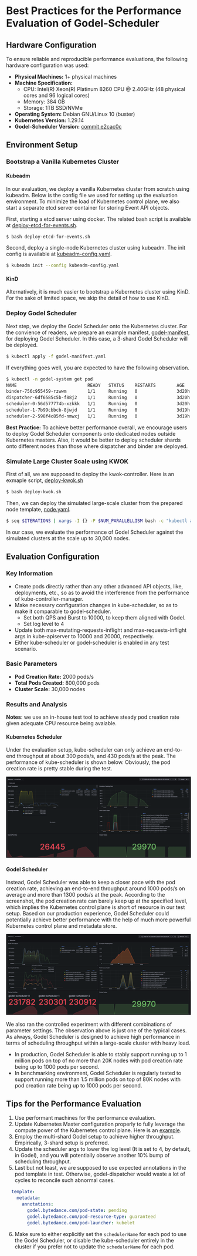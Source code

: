 # Best Practices for the Performance Evaluation of Godel-Scheduler

## Hardware Configuration

To ensure reliable and reproducible performance evaluations, the following hardware configuration was used:

- **Physical Machines:** 1+ physical machines
- **Machine Specification:**
  - CPU: Intel(R) Xeon(R) Platinum 8260 CPU @ 2.40GHz (48 physical cores and 96 logical cores)
  - Memory: 384 GB
  - Storage: 1TB SSD/NVMe 
- **Operating System:** Debian GNU/Linux 10 (buster)
- **Kubernetes Version:** 1.29.14
- **Godel-Scheduler Version:** [commit e2cac0c](https://github.com/kubewharf/godel-scheduler/commit/e2cac0c99aaffeb24325e39f320ad17dbd05b8eb)

## Environment Setup
### Bootstrap a Vanilla Kubernetes Cluster
#### Kubeadm
In our evaluation, we deploy a vanilla Kubernetes cluster from scratch using kubeadm. Below is the config file we used for setting up the evaluation environment. To minimize the load of Kubernetes control plane, we also start a separate etcd server container for storing Event API objects.

First, starting a etcd server using docker. The related bash script is available at [deploy-etcd-for-events.sh](deploy-etcd-for-events.sh).
```bash
$ bash deploy-etcd-for-events.sh
```

Second, deploy a single-node Kubernetes cluster using kubeadm. The init config is available at [kubeadm-config.yaml](kubeadm-config.yaml).
```bash
$ kubeadm init --config kubeadm-config.yaml
```
#### KinD
Alternatively, it is much easier to bootstrap a Kubernetes cluster using KinD. For the sake of limited space, we skip the detail of how to use KinD. 

### Deploy Godel Scheduler
Next step, we deploy the Godel Scheduler onto the Kubernetes cluster. 
For the convience of readers, we prepare an example manifest, [godel-manifest](godel-manifest.yaml), for deploying Godel Scheduler. In this case, a 3-shard Godel Scheduler will be deployed.
```bash
$ kubectl apply -f godel-manifest.yaml
```

If everything goes well, you are expected to have the following observation.
```bash
$ kubectl -n godel-system get pod
NAME                           READY   STATUS    RESTARTS        AGE
binder-756c955459-rzwwm        1/1     Running   0               3d20h
dispatcher-6df6585c5b-f88j2    1/1     Running   0               3d20h
scheduler-0-56d577774b-xzkkk   1/1     Running   0               3d20h
scheduler-1-7b99cbbcb-8jwjd    1/1     Running   0               3d19h
scheduler-2-598f4c85fd-nmwxj   1/1     Running   0               3d19h
```

**Best Practice:**
To achieve better performance overall, we encourage users to deploy Godel Scheduler components 
onto dedicated nodes outside Kubernetes masters. Also, it would be better to deploy scheduler shards onto different nodes than those where dispatcher and binder are deployed.

### Simulate Large Cluster Scale using KWOK
First of all, we are supposed to deploy the kwok-controller. Here is an exmaple script, [deploy-kwok.sh](deploy-kwok.sh)
```bash
$ bash deploy-kwok.sh
```
Then, we can deploy the simulated large-scale cluster from the prepared node template, [node.yaml](node.yaml).
```bash
$ seq $ITERATIONS | xargs -I {} -P $NUM_PARALLELLISM bash -c "kubectl apply -f node.yaml"
```
In our case, we evaluate the performance of Godel Scheduler against the simulated clusters at the scale up to 30,000 nodes.

## Evaluation Configuration

### Key Information

- Create pods directly rather than any other advanced API objects, like, deployments, etc., so as to avoid the interference from the performance of kube-controller-manager.
- Make necessary configuration changes in kube-scheduler, so as to make it comparable to godel-scheduler.
  - Set both QPS and Burst to 10000, to keep them aligned with Godel.
  - Set log level to 4
- Update both max-mutating-requests-inflight and max-requests-inflight args in kube-apiserver to 10000 and 20000, respectively.
- Either kube-scheduler or godel-scheduler is enabled in any test scenario.

### Basic Parameters

- **Pod Creation Rate:** 2000 pods/s
- **Total Pods Created:** 800,000 pods
- **Cluster Scale:** 30,000 nodes

### Results and Analysis
**Notes**: we use an in-house test tool to achieve steady pod creation rate given adequate CPU resource being avaiable.

#### Kubernetes Scheduler
Under the evaluation setup, kube-scheduler can only achieve an end-to-end throughput at about 300 pods/s, and 430 pods/s at the peak. The performance of kube-scheduler is shown below. Obviously, the pod creation rate is pretty stable during the test.

![kube-scheduler-perf-result](kube-scheduler-2000pps-30knodes.png)

#### Godel Scheduler
Instead, Godel Scheduler was able to keep a closer pace with the pod creation rate, achieving an end-to-end throughput around 1000 pods/s on average and more than 1300 pods/s at the peak. According to the screenshot, the pod creation rate can barely keep up at the specified level, which implies the Kubernetes control plane is short of resource in our test setup. Based on our production experience, Godel Scheduler could potentially achieve better performance with the help of much more powerful Kubernetes control plane and metadata store.

![godel-scheduler-perf-result](godel-scheduler-2000pps-30knodes.png)

We also ran the controlled experiment with different combinations of parameter settings. The observation above is just one of the typical cases. As always, Godel Scheduler is designed to achieve high performance in terms of scheduling throughput within a large-scale cluster with heavy load. 
- In production, Godel Scheduler is able to stably support running up to 1 million pods on top of no more than 20K nodes with pod creation rate being up to 1000 pods per second.
- In benchmarking environment, Godel Scheduler is regularly tested to support running more than 1.5 million pods on top of 80K nodes with pod creation rate being up to 1000 pods per second.

## Tips for the Performance Evaluation
1. Use performant machines for the performance evaluation.
2. Update Kubernetes Master configuration properly to fully leverage the compute power of the Kubernetes control plane. Here is an [example](kubeadm-config.yaml).
3. Employ the multi-shard Godel setup to achieve higher throughput. Empirically, 3-shard setup is preferred.
4. Update the scheduler args to lower the log level (It is set to 4, by default, in Godel), and you will potentially observe another 10% bump of scheduling throughput. 
5. Last but not least, we are supposed to use expected annotations in the pod template in test. Otherwise, godel-dispatcher would waste a lot of cycles to reconcile such abnormal cases.
  ```yaml
    template:
      metadata:
        annotations:
          godel.bytedance.com/pod-state: pending
          godel.bytedance.com/pod-resource-type: guaranteed
          godel.bytedance.com/pod-launcher: kubelet
  ```
6. Make sure to either explicitly set the `schedulerName` for each pod to use the Godel Scheduler, or disable the kube-scheduler entirely in the cluster if you prefer not to update the `schedulerName` for each pod.